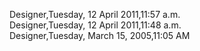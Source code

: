﻿Designer,Tuesday, 12 April 2011,11:57 a.m.  Designer,Tuesday, 12 April 2011,11:48 a.m.  Designer,Tuesday, March 15, 2005,11:05 AM